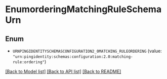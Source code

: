 # EnumorderingMatchingRuleSchemaUrn

## Enum


* `URNPINGIDENTITYSCHEMASCONFIGURATION2_0MATCHING_RULEORDERING` (value: `"urn:pingidentity:schemas:configuration:2.0:matching-rule:ordering"`)


[[Back to Model list]](../README.md#documentation-for-models) [[Back to API list]](../README.md#documentation-for-api-endpoints) [[Back to README]](../README.md)


